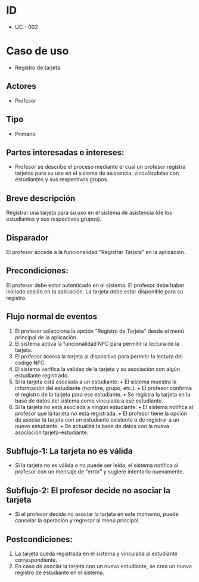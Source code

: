 # ID
- UC - 002

# Caso de uso
- Registro de tarjeta.

## Actores
- Profesor

## Tipo
- Primario

## Partes interesadas e intereses:
- Profesor se describe el proceso mediante el cual un profesor registra tarjetas para su uso en el sistema de asistencia, vinculándolas con estudiantes y sus respectivos grupos.
## Breve descripción
Registrar una tarjeta para su uso en el sistema de asistencia (de los estudiantes y sus respectivos grupos).
## Disparador
El profesor accede a la funcionalidad "Registrar Tarjeta" en la aplicación.
## Precondiciones:
El profesor debe estar autenticado en el sistema.
El profesor debe haber iniciado sesión en la aplicación.
La tarjeta debe estar disponible para su registro.




## Flujo normal de eventos
1.	El profesor selecciona la opción "Registro de Tarjeta" desde el menú principal de la aplicación.
2.	El sistema activa la funcionalidad NFC para permitir la lectura de la tarjeta.
3.	El profesor acerca la tarjeta al dispositivo para permitir la lectura del código NFC.
4.	El sistema verifica la validez de la tarjeta y su asociación con algún estudiante registrado.
5.	Si la tarjeta está asociada a un estudiante:
•	El sistema muestra la información del estudiante (nombre, grupo, etc.).
•	El profesor confirma el registro de la tarjeta para ese estudiante.
•	Se registra la tarjeta en la base de datos del sistema como vinculada a ese estudiante.
6.	Si la tarjeta no está asociada a ningún estudiante:
•	El sistema notifica al profesor que la tarjeta no está registrada.
•	El profesor tiene la opción de asociar la tarjeta con un estudiante existente o de registrar a un nuevo estudiante.
•	Se actualiza la base de datos con la nueva asociación tarjeta-estudiante.

## Subflujo-1: La tarjeta no es válida
- Si la tarjeta no es válida o no puede ser leída, el sistema notifica al profesor con un mensaje de “error” y sugiere intentarlo nuevamente. 

## Subflujo-2: El profesor decide no asociar la tarjeta

- Si el profesor decide no asociar la tarjeta en este momento, puede cancelar la operación y regresar al menú principal. 

## Postcondiciones:
1. La tarjeta queda registrada en el sistema y vinculada al estudiante correspondiente.
2. En caso de asociar la tarjeta con un nuevo estudiante, se crea un nuevo registro de estudiante en el sistema.
